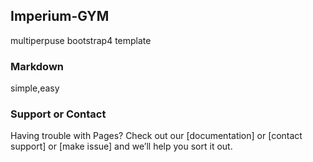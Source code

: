 ## Imperium-GYM

multiperpuse bootstrap4 template 

### Markdown

simple,easy

### Support or Contact

Having trouble with Pages? Check out our [documentation] or [contact support] or [make issue] and we’ll help you sort it out.
